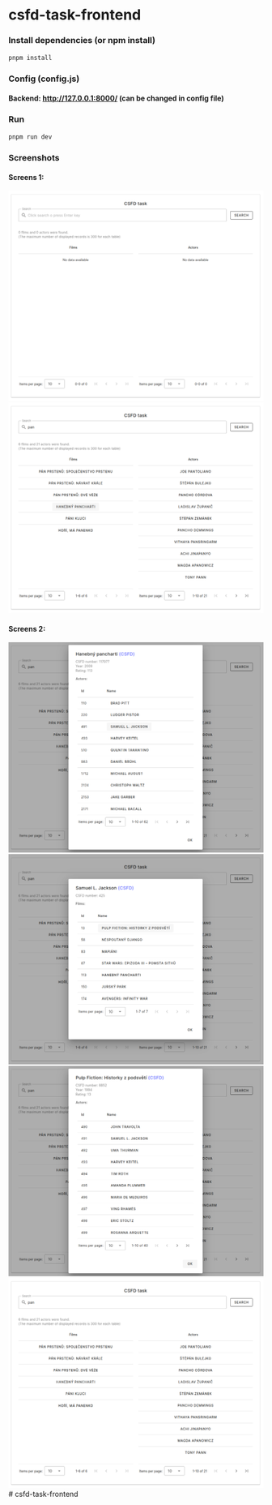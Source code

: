 # csfd-task-frontend

### Install dependencies (or npm install)
```sh
pnpm install
```

### Config (config.js)
#### Backend: http://127.0.0.1:8000/ (can be changed in config file)

### Run
```sh
pnpm run dev
```

### Screenshots
#### Screens 1:
![alt text](src/assets/screenshots/screenshot1.png)
![alt text](src/assets/screenshots/screenshot2.png)

#### Screens 2:
![alt text](src/assets/screenshots/screenshot3.png)
![alt text](src/assets/screenshots/screenshot4.png)
![alt text](src/assets/screenshots/screenshot5.png)
![alt text](src/assets/screenshots/screenshot6.png)# csfd-task-frontend
